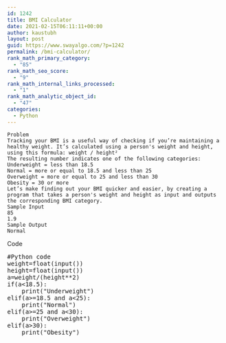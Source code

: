 ```yaml
---
id: 1242
title: BMI Calculator
date: 2021-02-15T06:11:11+00:00
author: kaustubh
layout: post
guid: https://www.swayalgo.com/?p=1242
permalink: /bmi-calculator/
rank_math_primary_category:
  - "85"
rank_math_seo_score:
  - "9"
rank_math_internal_links_processed:
  - "1"
rank_math_analytic_object_id:
  - "47"
categories:
  - Python
---
```

 

<pre class="wp-block-code"><code>Problem
Tracking your BMI is a useful way of checking if you’re maintaining a healthy weight. It’s calculated using a person's weight and height, using this formula: weight / height²
The resulting number indicates one of the following categories:
Underweight = less than 18.5
Normal = more or equal to 18.5 and less than 25
Overweight = more or equal to 25 and less than 30
Obesity = 30 or more
Let’s make finding out your BMI quicker and easier, by creating a program that takes a person's weight and height as input and outputs the corresponding BMI category.
Sample Input
85
1.9
Sample Output
Normal
</code></pre>

Code

<pre class="EnlighterJSRAW" data-enlighter-language="generic" data-enlighter-theme="" data-enlighter-highlight="" data-enlighter-linenumbers="" data-enlighter-lineoffset="" data-enlighter-title="" data-enlighter-group="">#Python code
weight=float(input())
height=float(input())
a=weight/(height**2)
if(a&lt;18.5):
    print("Underweight")
elif(a>=18.5 and a&lt;25):
    print("Normal")
elif(a>=25 and a&lt;30):
    print("Overweight")
elif(a>30):
    print("Obesity")</pre>